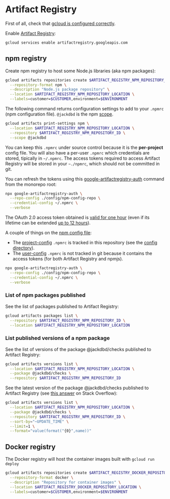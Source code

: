 # Artifact Registry

First of all, check that [gcloud is configured correctly](./gcloud-configuration.md).

Enable [Artifact Registry](https://cloud.google.com/artifact-registry):

```sh
gcloud services enable artifactregistry.googleapis.com
```

## npm registry

Create npm registry to host some Node.js libraries (aka npm packages):

```sh
gcloud artifacts repositories create $ARTIFACT_REGISTRY_NPM_REPOSITORY_ID \
  --repository-format npm \
  --description "Node.js package repository" \
  --location $ARTIFACT_REGISTRY_NPM_REPOSITORY_LOCATION \
  --labels=customer=$CUSTOMER,environment=$ENVIRONMENT
```

The following command returns configuration settings to add to your `.npmrc` (npm configuration file). `@jackdbd` is the npm [scope](https://docs.npmjs.com/about-scopes).

```sh
gcloud artifacts print-settings npm \
  --location $ARTIFACT_REGISTRY_NPM_REPOSITORY_LOCATION \
  --repository $ARTIFACT_REGISTRY_NPM_REPOSITORY_ID \
  --scope @jackdbd
```

You can keep this `.npmrc` under source control because it is the **per-project** config file. You will also have a per-user `.npmrc` which credentials are stored, tipically in `~/.npmrc`. The access tokens required to access Artifact Registry will be stored in your `~./npmrc`, which should not be committed in git.

You can refresh the tokens using this [google-artifactregistry-auth](https://github.com/GoogleCloudPlatform/artifact-registry-npm-tools#readme) command from the monorepo root:

```sh
npx google-artifactregistry-auth \
  --repo-config ./config/npm-config-repo \
  --credential-config ~/.npmrc \
  --verbose
```

The OAuth 2.0 access token obtained is [valid for one hour](https://cloud.google.com/iam/docs/creating-short-lived-service-account-credentials#sa-credentials-oauth) (even if its lifetime can be extended [up to 12 hours](https://stackoverflow.com/a/69712755/3036129)).

A couple of things on the [npm config file](https://docs.npmjs.com/cli/v8/configuring-npm/npmrc):

- The [project-config](https://docs.npmjs.com/cli/v8/configuring-npm/npmrc#per-project-config-file) `.npmrc` is tracked in this repository (see the [config directory](./config/README.md)).
- The [user-config](https://docs.npmjs.com/cli/v8/configuring-npm/npmrc#per-user-config-file) `.npmrc` is not tracked in git because it contains the access tokens (for both Artifact Registry and npmjs).

```sh
npx google-artifactregistry-auth \
  --repo-config ./config/npm-config-repo \
  --credential-config ~/.npmrc \
  --verbose
```


### List of npm packages published

See the list of packages published to Artifact Registry:

```sh
gcloud artifacts packages list \
  --repository $ARTIFACT_REGISTRY_NPM_REPOSITORY_ID \
  --location $ARTIFACT_REGISTRY_NPM_REPOSITORY_LOCATION
```

### List published versions of a npm package

See the list of versions of the package @jackdbd/checks published to Artifact Registry:

```sh
gcloud artifacts versions list \
  --location $ARTIFACT_REGISTRY_NPM_REPOSITORY_LOCATION \
  --package @jackdbd/checks \
  --repository $ARTIFACT_REGISTRY_NPM_REPOSITORY_ID
```

See the latest version of the package @jackdbd/checks published to Artifact Registry (see [this answer](https://stackoverflow.com/questions/72130466/how-to-get-latest-version-of-an-image-from-artifact-registry) on Stack Overflow):

```sh
gcloud artifacts versions list \
  --location $ARTIFACT_REGISTRY_NPM_REPOSITORY_LOCATION \
  --package @jackdbd/checks \
  --repository $ARTIFACT_REGISTRY_NPM_REPOSITORY_ID \
  --sort-by="~UPDATE_TIME" \
  --limit=1 \
  --format="value(format("{0}",name))"
```

## Docker registry

The Docker registry will host the container images built with `gcloud run deploy`

```sh
gcloud artifacts repositories create $ARTIFACT_REGISTRY_DOCKER_REPOSITORY_ID \
  --repository-format docker \
  --description "Repository for container images" \
  --location $ARTIFACT_REGISTRY_DOCKER_REPOSITORY_LOCATION \
  --labels=customer=$CUSTOMER,environment=$ENVIRONMENT
```
